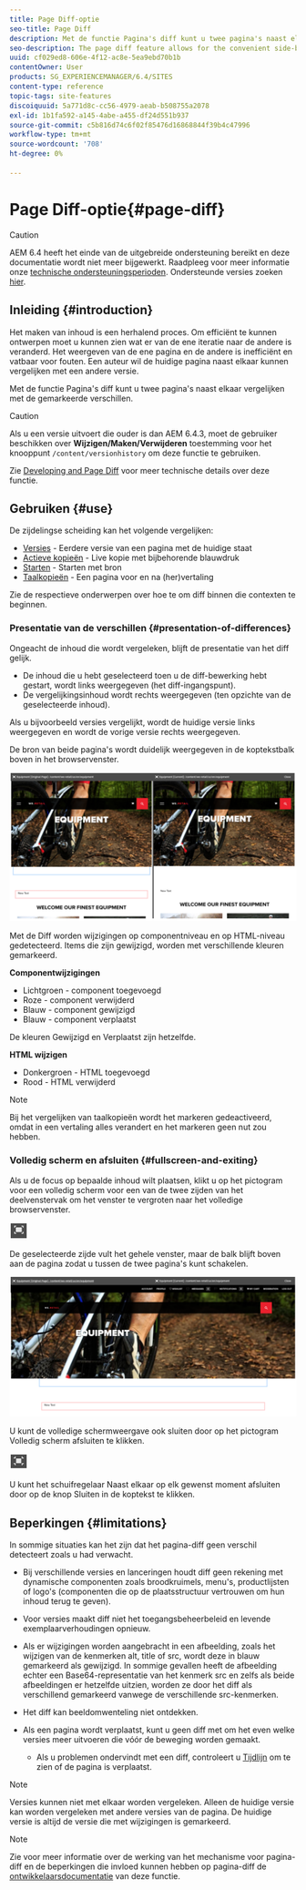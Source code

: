```yaml
---
title: Page Diff-optie
seo-title: Page Diff
description: Met de functie Pagina's diff kunt u twee pagina's naast elkaar vergelijken met de gemarkeerde verschillen.
seo-description: The page diff feature allows for the convenient side-by-side comparison of two pages with their differences highlighted.
uuid: cf029ed8-606e-4f12-ac8e-5ea9ebd70b1b
contentOwner: User
products: SG_EXPERIENCEMANAGER/6.4/SITES
content-type: reference
topic-tags: site-features
discoiquuid: 5a771d8c-cc56-4979-aeab-b508755a2078
exl-id: 1b1fa592-a145-4abe-a455-df24d551b937
source-git-commit: c5b816d74c6f02f85476d16868844f39b4c47996
workflow-type: tm+mt
source-wordcount: '708'
ht-degree: 0%

---
```


# Page Diff-optie{#page-diff}

>[!CAUTION]
>
>AEM 6.4 heeft het einde van de uitgebreide ondersteuning bereikt en deze documentatie wordt niet meer bijgewerkt. Raadpleeg voor meer informatie onze [technische ondersteuningsperioden](https://helpx.adobe.com/support/programs/eol-matrix.html). Ondersteunde versies zoeken [hier](https://experienceleague.adobe.com/docs/).

## Inleiding {#introduction}

Het maken van inhoud is een herhalend proces. Om efficiënt te kunnen ontwerpen moet u kunnen zien wat er van de ene iteratie naar de andere is veranderd. Het weergeven van de ene pagina en de andere is inefficiënt en vatbaar voor fouten. Een auteur wil de huidige pagina naast elkaar kunnen vergelijken met een andere versie.

Met de functie Pagina&#39;s diff kunt u twee pagina&#39;s naast elkaar vergelijken met de gemarkeerde verschillen.

>[!CAUTION]
>
>Als u een versie uitvoert die ouder is dan AEM 6.4.3, moet de gebruiker beschikken over **Wijzigen/Maken/Verwijderen** toestemming voor het knooppunt `/content/versionhistory` om deze functie te gebruiken.
>
>Zie [Developing and Page Diff](/help/sites-developing/pagediff.md#operation-details) voor meer technische details over deze functie.

## Gebruiken {#use}

De zijdelingse scheiding kan het volgende vergelijken:

* [Versies](/help/sites-authoring/working-with-page-versions.md#comparing-a-version-with-current-page) - Eerdere versie van een pagina met de huidige staat
* [Actieve kopieën](/help/sites-administering/msm-livecopy.md#comparing-a-live-copy-page-with-a-blueprint-page) - Live kopie met bijbehorende blauwdruk
* [Starten](/help/sites-authoring/launches-editing.md#comparing-a-launch-page-to-its-source-page) - Starten met bron
* [Taalkopieën](/help/sites-administering/tc-manage.md#comparing-language-copies) - Een pagina voor en na (her)vertaling

Zie de respectieve onderwerpen over hoe te om diff binnen die contexten te beginnen.

### Presentatie van de verschillen {#presentation-of-differences}

Ongeacht de inhoud die wordt vergeleken, blijft de presentatie van het diff gelijk.

* De inhoud die u hebt geselecteerd toen u de diff-bewerking hebt gestart, wordt links weergegeven (het diff-ingangspunt).
* De vergelijkingsinhoud wordt rechts weergegeven (ten opzichte van de geselecteerde inhoud).

Als u bijvoorbeeld versies vergelijkt, wordt de huidige versie links weergegeven en wordt de vorige versie rechts weergegeven.

De bron van beide pagina&#39;s wordt duidelijk weergegeven in de koptekstbalk boven in het browservenster.

![chlimage_1-355](assets/chlimage_1-355.png)

Met de Diff worden wijzigingen op componentniveau en op HTML-niveau gedetecteerd. Items die zijn gewijzigd, worden met verschillende kleuren gemarkeerd.

**Componentwijzigingen**

* Lichtgroen - component toegevoegd
* Roze - component verwijderd
* Blauw - component gewijzigd
* Blauw - component verplaatst

De kleuren Gewijzigd en Verplaatst zijn hetzelfde.

**HTML wijzigen**

* Donkergroen - HTML toegevoegd
* Rood - HTML verwijderd

>[!NOTE]
>
>Bij het vergelijken van taalkopieën wordt het markeren gedeactiveerd, omdat in een vertaling alles verandert en het markeren geen nut zou hebben.

### Volledig scherm en afsluiten {#fullscreen-and-exiting}

Als u de focus op bepaalde inhoud wilt plaatsen, klikt u op het pictogram voor een volledig scherm voor een van de twee zijden van het deelvenstervak om het venster te vergroten naar het volledige browservenster.

![](do-not-localize/chlimage_1-24.png)

De geselecteerde zijde vult het gehele venster, maar de balk blijft boven aan de pagina zodat u tussen de twee pagina&#39;s kunt schakelen.

![chlimage_1-356](assets/chlimage_1-356.png)

U kunt de volledige schermweergave ook sluiten door op het pictogram Volledig scherm afsluiten te klikken.

![](do-not-localize/chlimage_1-25.png)

U kunt het schuifregelaar Naast elkaar op elk gewenst moment afsluiten door op de knop Sluiten in de koptekst te klikken.

## Beperkingen {#limitations}

In sommige situaties kan het zijn dat het pagina-diff geen verschil detecteert zoals u had verwacht.

* Bij verschillende versies en lanceringen houdt diff geen rekening met dynamische componenten zoals broodkruimels, menu&#39;s, productlijsten of logo&#39;s (componenten die op de plaatsstructuur vertrouwen om hun inhoud terug te geven).
* Voor versies maakt diff niet het toegangsbeheerbeleid en levende exemplaarverhoudingen opnieuw.
* Als er wijzigingen worden aangebracht in een afbeelding, zoals het wijzigen van de kenmerken alt, title of src, wordt deze in blauw gemarkeerd als gewijzigd. In sommige gevallen heeft de afbeelding echter een Base64-representatie van het kenmerk src en zelfs als beide afbeeldingen er hetzelfde uitzien, worden ze door het diff als verschillend gemarkeerd vanwege de verschillende src-kenmerken.
* Het diff kan beeldomwenteling niet ontdekken.
* Als een pagina wordt verplaatst, kunt u geen diff met om het even welke versies meer uitvoeren die vóór de beweging worden gemaakt.

   * Als u problemen ondervindt met een diff, controleert u [Tijdlijn](/help/sites-authoring/basic-handling.md#timeline) om te zien of de pagina is verplaatst.

>[!NOTE]
>
>Versies kunnen niet met elkaar worden vergeleken. Alleen de huidige versie kan worden vergeleken met andere versies van de pagina. De huidige versie is altijd de versie die met wijzigingen is gemarkeerd.

>[!NOTE]
>
>Zie voor meer informatie over de werking van het mechanisme voor pagina-diff en de beperkingen die invloed kunnen hebben op pagina-diff de [ontwikkelaarsdocumentatie](/help/sites-developing/pagediff.md) van deze functie.
